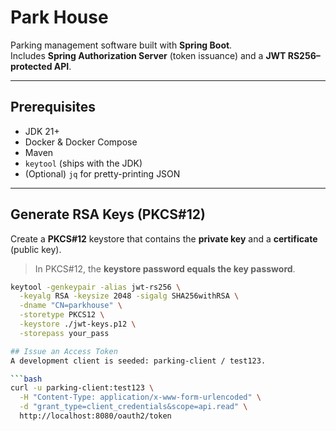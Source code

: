 # Park House

Parking management software built with **Spring Boot**.  
Includes **Spring Authorization Server** (token issuance) and a **JWT RS256–protected API**.

---

## Prerequisites

- JDK 21+
- Docker & Docker Compose
- Maven
- `keytool` (ships with the JDK)
- (Optional) `jq` for pretty-printing JSON

---

## Generate RSA Keys (PKCS#12)

Create a **PKCS#12** keystore that contains the **private key** and a **certificate** (public key).

> In PKCS#12, the **keystore password equals the key password**.

```bash   
keytool -genkeypair -alias jwt-rs256 \
  -keyalg RSA -keysize 2048 -sigalg SHA256withRSA \
  -dname "CN=parkhouse" \
  -storetype PKCS12 \
  -keystore ./jwt-keys.p12 \
  -storepass your_pass

## Issue an Access Token
A development client is seeded: parking-client / test123.

```bash
curl -u parking-client:test123 \
  -H "Content-Type: application/x-www-form-urlencoded" \
  -d "grant_type=client_credentials&scope=api.read" \
  http://localhost:8080/oauth2/token
